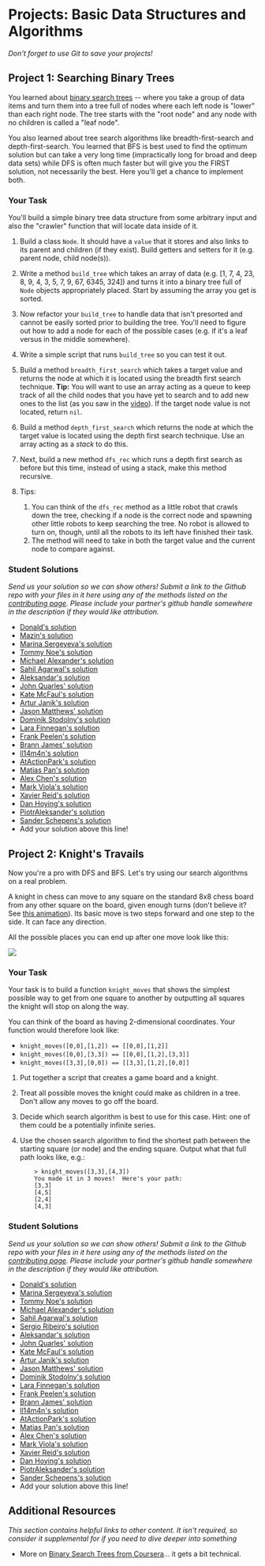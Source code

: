 # Projects: Basic Data Structures and Algorithms
<!-- *Estimated Time: 6-10 hours* -->

*Don't forget to use Git to save your projects!*

## Project 1: Searching Binary Trees

You learned about [binary search trees](http://en.wikipedia.org/wiki/Binary_search_tree) -- where you take a group of data items and turn them into a tree full of nodes where each left node is "lower" than each right node.  The tree starts with the "root node" and any node with no children is called a "leaf node".

You also learned about tree search algorithms like breadth-first-search and depth-first-search.  You learned that BFS is best used to find the optimum solution but can take a very long time (impractically long for broad and deep data sets) while DFS is often much faster but will give you the FIRST solution, not necessarily the best.  Here you'll get a chance to implement both.

### Your Task

You'll build a simple binary tree data structure from some arbitrary input and also the "crawler" function that will locate data inside of it.

1. Build a class `Node`.  It should have a `value` that it stores and also links to its parent and children (if they exist).  Build getters and setters for it (e.g. parent node, child node(s)). 
2. Write a method `build_tree` which takes an array of data (e.g. [1, 7, 4, 23, 8, 9, 4, 3, 5, 7, 9, 67, 6345, 324]) and turns it into a binary tree full of `Node` objects appropriately placed.  Start by assuming the array you get is sorted.
3. Now refactor your `build_tree` to handle data that isn't presorted and cannot be easily sorted prior to building the tree.  You'll need to figure out how to add a node for each of the possible cases (e.g. if it's a leaf versus in the middle somewhere).
3. Write a simple script that runs `build_tree` so you can test it out.
5. Build a method `breadth_first_search` which takes a target value and returns the node at which it is located using the breadth first search technique.  **Tip:** You will want to use an array acting as a queue to keep track of all the child nodes that you have yet to search and to add new ones to the list (as you saw in the [video](http://www.youtube.com/watch?v=zLZhSSXAwxI)).  If the target node value is not located, return `nil`.
4. Build a method `depth_first_search` which returns the node at which the target value is located using the depth first search technique.  Use an array acting as a *stack* to do this.
5. Next, build a new method `dfs_rec` which runs a depth first search as before but this time, instead of using a stack, make this method recursive.
6. Tips:
    
    1. You can think of the `dfs_rec` method as a little robot that crawls down the tree, checking if a node is the correct node and spawning other little robots to keep searching the tree.  No robot is allowed to turn on, though, until all the robots to its left have finished their task.
    2. The method will need to take in both the target value and the current node to compare against.

### Student Solutions

*Send us your solution so we can show others! Submit a link to the Github repo with your files in it here using any of the methods listed on the [contributing page](http://github.com/TheOdinProject/curriculum/blob/master/contributing.md).  Please include your partner's github handle somewhere in the description if they would like attribution.*

* [Donald's solution](https://github.com/donaldali/odin-ruby/tree/master/project_data_structs_alg/bst)
* [Mazin's solution](https://github.com/muzfuz/CodeLessons/blob/master/binary_search/binary_search.rb)
* [Marina Sergeyeva's solution](https://github.com/imousterian/OdinProject/blob/master/Project2_7_Ruby_DataStructures/binarytree.rb)
* [Tommy Noe's solution](https://github.com/thomasjnoe/bst-practice)
* [Michael Alexander's solution](https://github.com/betweenparentheses/project_data_structures/blob/master/binarytree.rb)
* [Sahil Agarwal's solution](https://github.com/sahilda/the_odin_project/tree/master/data-structures-and-algorithms)
* [Aleksandar's solution](https://github.com/Rodic/Odin-Ruby-Projects/blob/master/Projects:%20Basic%20Data%20Structures%20and%20Algorithms/lib/btree.rb)
* [John Quarles' solution](https://github.com/johnwquarles/Ruby-binary-trees-knights-travails/blob/master/binary_tree.rb)
* [Kate McFaul's solution](https://github.com/craftykate/odin-project/blob/master/Chapter_03-Advanced_Ruby/data_structures_and_algorithms/binary_search_tree.rb)
* [Artur Janik's solution](https://github.com/ArturJanik/TOPRuby/blob/master/Project7/BinTree/p1-tree.rb)
* [Jason Matthews' solution](https://github.com/fo0man/project_data_structures/blob/master/BinaryTree.rb)
* [Dominik Stodolny's solution](https://github.com/dstodolny/binary_tree/blob/master/binary_tree.rb)
* [Lara Finnegan's solution](https://github.com/lcf0285/algorithms/blob/master/binary_tree.rb)
* [Frank Peelen's solution](https://github.com/FrankPeelen/Data-Structures-and-Algorithms/blob/master/binary_search_tree.rb)
* [Brann James' solution](https://github.com/brannj/The_Odin_Project/blob/master/basic_data_structs/binary_trees.rb)
* [ll14m4n's solution](https://github.com/ll14m4n/the-odin-project/tree/master/3_Ruby_btree-search)
* [AtActionPark's solution](https://github.com/AtActionPark/odin_basic_data_structure/tree/master/lib)
* [Matias Pan's solution](https://github.com/kriox26/odin_ruby/tree/master/project_data_structures/bst)
* [Alex Chen's solution](https://github.com/Chenzilla/data_structure_practice)
* [Mark Viola's solution](https://github.com/markviola/the-odin-project/tree/master/12-data-structures-and-algorithms/1%20-%20Searching%20Binary%20Trees)
* [Xavier Reid's solution](https://github.com/xreid/data_structures_algorithms/tree/master/binary_tree)
* [Dan Hoying's solution](https://github.com/danhoying/basic_data_structures_and_algorithms/blob/master/searching_binary_trees.rb)
* [PiotrAleksander's solution](https://github.com/PiotrAleksander/Ruby/blob/master/drzewo_binarne.rb)
* [Sander Schepens's solution](https://github.com/schepens83/theodinproject.com/blob/master/ruby/project12--searching-binary-trees/searching_binary_trees.rb)
* Add your solution above this line!


## Project 2: Knight's Travails

Now you're a pro with DFS and BFS.  Let's try using our search algorithms on a real problem.

A knight in chess can move to any square on the standard 8x8 chess board from any other square on the board, given enough turns (don't believe it?  See [this animation](http://upload.wikimedia.org/wikipedia/commons/c/ca/Knights-Tour-Animation.gif)).  Its basic move is two steps forward and one step to the side.  It can face any direction.

All the possible places you can end up after one move look like this:

<img src="http://www.thechesszone.com/images/articles/chess_rules_knight_moves.gif">

### Your Task

Your task is to build a function `knight_moves` that shows the simplest possible way to get from one square to another by outputting all squares the knight will stop on along the way.

You can think of the board as having 2-dimensional coordinates.  Your function would therefore look like:

  * `knight_moves([0,0],[1,2]) == [[0,0],[1,2]]`
  * `knight_moves([0,0],[3,3]) == [[0,0],[1,2],[3,3]]` 
  * `knight_moves([3,3],[0,0]) == [[3,3],[1,2],[0,0]]`

1. Put together a script that creates a game board and a knight.
2. Treat all possible moves the knight could make as children in a tree.  Don't allow any moves to go off the board.
2. Decide which search algorithm is best to use for this case.  Hint: one of them could be a potentially infinite series.
3. Use the chosen search algorithm to find the shortest path between the starting square (or node) and the ending square.  Output what that full path looks like, e.g.:

    ```language-bash
        > knight_moves([3,3],[4,3])
        You made it in 3 moves!  Here's your path:
        [3,3]
        [4,5]
        [2,4]
        [4,3]
    ```

### Student Solutions

*Send us your solution so we can show others! Submit a link to the Github repo with your files in it here using any of the methods listed on the [contributing page](http://github.com/TheOdinProject/curriculum/blob/master/contributing.md).  Please include your partner's github handle somewhere in the description if they would like attribution.*

* [Donald's solution](https://github.com/donaldali/odin-ruby/tree/master/project_data_structs_alg/knights_travails)
* [Marina Sergeyeva's solution](https://github.com/imousterian/OdinProject/blob/master/Project2_7_Ruby_DataStructures/knight.rb)
* [Tommy Noe's solution](https://github.com/thomasjnoe/knight-moves)
* [Michael Alexander's solution](https://github.com/betweenparentheses/project_data_structures/blob/master/knightstravails.rb)
* [Sahil Agarwal's solution](https://github.com/sahilda/the_odin_project/tree/master/data-structures-and-algorithms)
* [Sergio Ribeiro's solution](https://github.com/serg1o/Data_Structures/blob/master/knight.rb)
* [Aleksandar's solution](https://github.com/Rodic/Odin-Ruby-Projects/blob/master/Projects:%20Basic%20Data%20Structures%20and%20Algorithms/lib/knight.rb)
* [John Quarles' solution](https://github.com/johnwquarles/Ruby-binary-trees-knights-travails/blob/master/knight.rb)
* [Kate McFaul's solution](https://github.com/craftykate/odin-project/blob/master/Chapter_03-Advanced_Ruby/data_structures_and_algorithms/knight_moves.rb)
* [Artur Janik's solution](https://github.com/ArturJanik/TOPRuby/blob/master/Project7/KnightsTravails/p2-knight.rb)
* [Jason Matthews' solution](https://github.com/fo0man/project_data_structures/blob/master/knight_travails.rb)
* [Dominik Stodolny's solution](https://github.com/dstodolny/knight_moves/blob/master/knight_moves.rb)
* [Lara Finnegan's solution](https://github.com/lcf0285/algorithms/blob/master/knights_travails.rb)
* [Frank Peelen's solution](https://github.com/FrankPeelen/Data-Structures-and-Algorithms/blob/master/knight_moves.rb)
* [Brann James' solution](https://github.com/brannj/The_Odin_Project/blob/master/basic_data_structs/knight_travails.rb)
* [ll14m4n's solution](https://github.com/ll14m4n/the-odin-project/tree/master/3_Ruby_khight-moves)
* [AtActionPark's solution](https://github.com/AtActionPark/odin_basic_data_structure/blob/master/knight_moves.rb)
* [Matias Pan's solution](https://github.com/kriox26/odin_ruby/tree/master/project_data_structures/knight_moves)
* [Alex Chen's solution](https://github.com/Chenzilla/data_structure_practice)
* [Mark Viola's solution](https://github.com/markviola/the-odin-project/tree/master/12-data-structures-and-algorithms/2%20-%20Knights%20Travail)
* [Xavier Reid's solution](https://github.com/xreid/data_structures_algorithms/blob/master/knights_travails/knight.rb)
* [Dan Hoying's solution](https://github.com/danhoying/basic_data_structures_and_algorithms/blob/master/knights_travails.rb)
* [PiotrAleksander's solution](https://github.com/PiotrAleksander/Ruby/blob/master/goniec.rb)
* [Sander Schepens's solution](https://github.com/schepens83/theodinproject.com/blob/master/ruby/project13--knights-travails/knights_travails.rb)
* Add your solution above this line!


## Additional Resources

*This section contains helpful links to other content. It isn't required, so consider it supplemental for if you need to dive deeper into something*

* More on [Binary Search Trees from Coursera](https://www.youtube.com/watch?v=pJ6aeg8x1Ig)... it gets a bit technical.
